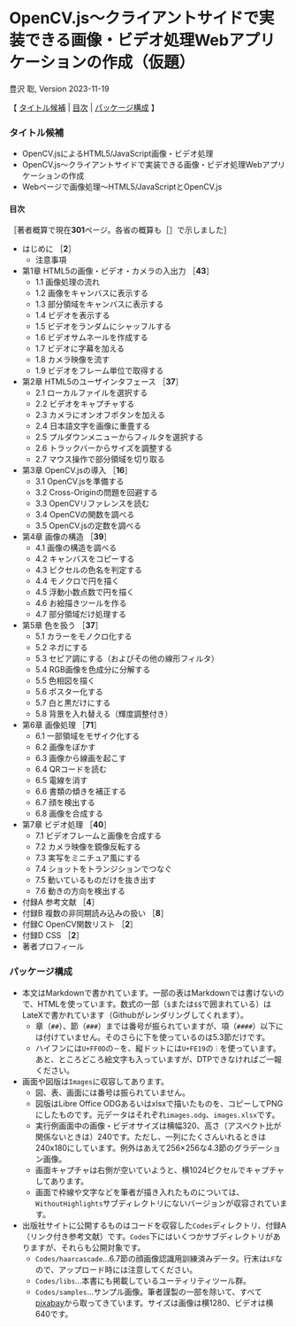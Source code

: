 # OpenCV.js～クライアントサイドで実装できる画像・ビデオ処理Webアプリケーションの作成（仮題）

豊沢 聡, Version 2023-11-19

【
[タイトル候補](#タイトル候補) | 
[目次](#目次) | 
[パッケージ構成](#パッケージ構成)
】

### タイトル候補

- OpenCV.jsによるHTML5/JavaScript画像・ビデオ処理
- OpenCV.js～クライアントサイドで実装できる画像・ビデオ処理Webアプリケーションの作成
- Webページで画像処理～HTML5/JavaScriptとOpenCV.js

#### 目次

［著者概算で現在**301**ページ。各省の概算も［］で示しました］

- はじめに ［**2**］
	- 注意事項
- 第1章 HTML5の画像・ビデオ・カメラの入出力 ［**43**］
	- 1.1 画像処理の流れ
	- 1.2 画像をキャンバスに表示する
	- 1.3 部分領域をキャンバスに表示する
	- 1.4 ビデオを表示する
	- 1.5 ビデオをランダムにシャッフルする
	- 1.6 ビデオサムネールを作成する
	- 1.7 ビデオに字幕を加える
	- 1.8 カメラ映像を流す
	- 1.9 ビデオをフレーム単位で取得する
- 第2章 HTML5のユーザインタフェース ［**37**］
	- 2.1 ローカルファイルを選択する
	- 2.2 ビデオをキャプチャする
	- 2.3 カメラにオンオフボタンを加える
	- 2.4 日本語文字を画像に重畳する
	- 2.5 プルダウンメニューからフィルタを選択する
	- 2.6 トラックバーからサイズを調整する
	- 2.7 マウス操作で部分領域を切り取る
- 第3章 OpenCV.jsの導入 ［**16**］
	- 3.1 OpenCV.jsを準備する
	- 3.2 Cross-Originの問題を回避する
	- 3.3 OpenCVリファレンスを読む
	- 3.4 OpenCVの関数を調べる
	- 3.5 OpenCV.jsの定数を調べる
- 第4章 画像の構造 ［**39**］
	- 4.1 画像の構造を調べる
	- 4.2 キャンバスをコピーする
	- 4.3 ピクセルの色名を判定する
	- 4.4 モノクロで円を描く
	- 4.5 浮動小数点数で円を描く
	- 4.6 お絵描きツールを作る
	- 4.7 部分領域だけ処理する
- 第5章 色を扱う ［**37**］
	- 5.1 カラーをモノクロ化する
	- 5.2 ネガにする
	- 5.3 セピア調にする（およびその他の線形フィルタ）
	- 5.4 RGB画像を色成分に分解する
	- 5.5 色相図を描く
	- 5.6 ポスター化する
	- 5.7 白と黒だけにする
	- 5.8 背景を入れ替える（輝度調整付き）
- 第6章 画像処理 ［**71**］
	- 6.1 一部領域をモザイク化する
	- 6.2 画像をぼかす
	- 6.3 画像から線画を起こす
	- 6.4 QRコードを読む
	- 6.5 電線を消す
	- 6.6 書類の傾きを補正する
	- 6.7 顔を検出する
	- 6.8 画像を合成する
- 第7章 ビデオ処理 ［**40**］
	- 7.1 ビデオフレームと画像を合成する
	- 7.2 カメラ映像を鏡像反転する
	- 7.3 実写をミニチュア風にする
	- 7.4 ショットをトランジションでつなぐ
	- 7.5 動いているものだけを抜き出す
	- 7.6 動きの方向を検出する
- 付録A 参考文献 ［**4**］
- 付録B 複数の非同期読み込みの扱い ［**8**］
- 付録C OpenCV関数リスト ［**2**］
- 付録D CSS ［**2**］
- 著者プロフィール


### パッケージ構成

- 本文はMarkdownで書かれています。一部の表はMarkdownでは書けないので、HTMLを使っています。数式の一部（`$`または`$$`で囲まれている）はLateXで書かれています（Githubがレンダリングしてくれます）。
	- 章（`##`）、節（`###`）までは番号が振られていますが、項（`####`）以下には付けていません。そのさらに下を使っているのは5.3節だけです。
	- ハイフンには`U+FF0D`の`－`を、縦ドットには`U+FE19`の`︙`を使っています。あと、ところどころ絵文字も入っていますが、DTPできなければご一報ください。
- 画面や図版は`Images`に収容してあります。
	- 図、表、画面には番号は振られていません。
	- 図版はLibre Office ODGあるいはxlsxで描いたものを、コピーしてPNGにしたものです。元データはそれぞれ`images.odg`、`images.xlsx`です。
	- 実行例画面中の画像・ビデオサイズは横幅320、高さ（アスペクト比が関係ないときは）240です。ただし、一列にたくさんいれるときは240x180にしています。例外はあえて256×256な4.3節のグラデーション画像。
	- 画面キャプチャは右側が空いていようと、横1024ピクセルでキャプチャしてあります。
	- 画面で枠線や文字などを筆者が描き入れたものについては、`WithoutHighlights`サブディレクトリにないバージョンが収容されています。
- 出版社サイトに公開するものはコードを収容した`Codes`ディレクトリ、付録A（リンク付き参考文献）です。`Codes`下にはいくつかサブディレクトリがありますが、それらも公開対象です。
	- `Codes/haarcascade`...6.7節の顔画像認識用訓練済みデータ。行末は`LF`なので、アップロード時には注意してください。
	- `Codes/libs`...本書にも掲載しているユーティリティツール群。
	- `Codes/samples`...サンプル画像。筆者謹製の一部を除いて、すべて[pixabay](https://pixabay.com/ "LINK")から取ってきています。サイズは画像は横1280、ビデオは横640です。
